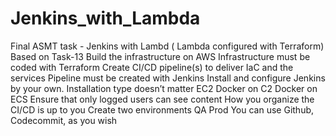# Jenkins_with_Lambda
Final ASMT task - Jenkins with Lambd ( Lambda configured with Terraform)
Based on Task-13
Build the infrastructure on AWS
Infrastructure must be coded with Terraform
Create CI/CD pipeline(s) to deliver IaC and the services 
Pipeline must be created with Jenkins
Install and configure Jenkins by your own. Installation type doesn’t matter
 EC2
 Docker on C2
 Docker on ECS
Ensure that only logged users can see content
How you organize the CI/CD is up to you
Create two environments
  QA
  Prod
You can use Github, Codecommit, as you wish

